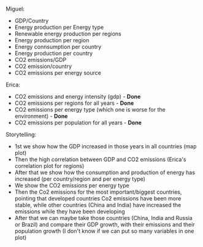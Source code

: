 Miguel:
- GDP/Country
- Energy production per Energy type
- Renewable energy production per regions
- Energy production per region
- Energy connsumption per country
- Energy production per country
- CO2 emissions/GDP
- CO2 emission/country
- CO2 emissions per energy source

Erica:
- CO2 emissions and energy intensity (gdp) - **Done**
- CO2 emissions per regions for all years - **Done**
- CO2 emissions per energy type (which one is worse for the environment) - **Done**
- CO2 emissions per population for all years - **Done**


Storytelling:
- 1st we show how the GDP increased in those years in all countries (map plot)
- Then the high correlation between GDP and CO2 emissions (Erica's correlation plot for regions)
- After that we show how the consumption and production of energy has increased (per country/region and per energy type)
- We show the CO2 emissions per energy type
- Then the Co2 emissions for the most important/biggest countries, pointing that developed countries Co2 emissions have been more stable, while other countries (China and India) have increased the emissions while they have been developing
- After that we can maybe take those countries (China, India and Russia or Brazil) and compare their GDP growth, with their emissions and their population growth (I don't know if we can put so many variables in one plot)

